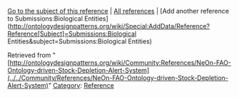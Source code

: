[Go to the subject of this reference](../../Submissions/Biological_Entities "Submissions:Biological Entities") | [All references](../../Community/References.1 "Community:References") | [Add another reference to Submissions:Biological Entities](http://ontologydesignpatterns.org/wiki/Special:AddData/Reference?Reference[Subject]=Submissions:Biological Entities&subject=Submissions:Biological Entities)


Retrieved from "[http://ontologydesignpatterns.org/wiki/Community:References/NeOn-FAO-Ontology-driven-Stock-Depletion-Alert-System](../../Community/References/NeOn-FAO-Ontology-driven-Stock-Depletion-Alert-System)"
 [Category](http://ontologydesignpatterns.org/wiki/Special:Categories "Special:Categories"): [Reference](../../Category/Reference "Category:Reference")